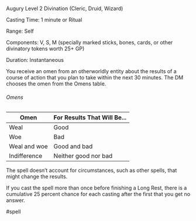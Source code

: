 Augury
Level 2 Divination (Cleric, Druid, Wizard)

Casting Time: 1 minute or Ritual

Range: Self

Components: V, S, M (specially marked sticks, bones, cards, or other divinatory tokens worth 25+ GP)

Duration: Instantaneous

You receive an omen from an otherworldly entity about the results of a course of action that you plan to take within the next 30 minutes. The DM chooses the omen from the Omens table.
###### Omens
| Omen | For Results That Will Be... |
| - | - |
| Weal | Good |
| Woe | Bad |
| Weal and woe | Good and bad |
| Indifference | Neither good nor bad |

The spell doesn’t account for circumstances, such as other spells, that might change the results.

If you cast the spell more than once before finishing a Long Rest, there is a cumulative 25 percent chance for each casting after the first that you get no answer.

#spell
